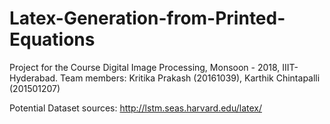 # Latex-Generation-from-Printed-Equations
Project for the Course Digital Image Processing, Monsoon - 2018, IIIT-Hyderabad.
Team members: Kritika Prakash (20161039), Karthik Chintapalli (201501207)

Potential Dataset sources:
http://lstm.seas.harvard.edu/latex/ 
